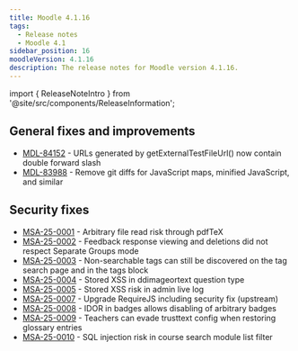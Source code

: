 ```yaml
---
title: Moodle 4.1.16
tags:
  - Release notes
  - Moodle 4.1
sidebar_position: 16
moodleVersion: 4.1.16
description: The release notes for Moodle version 4.1.16.
---
```


import { ReleaseNoteIntro } from '@site/src/components/ReleaseInformation';

<ReleaseNoteIntro releaseName={frontMatter.moodleVersion} />

## General fixes and improvements
<!-- cspell:disable -->
- [MDL-84152](https://moodle.atlassian.net/browse/MDL-84152) - URLs generated by getExternalTestFileUrl() now contain double forward slash
- [MDL-83988](https://moodle.atlassian.net/browse/MDL-83988) - Remove git diffs for JavaScript maps, minified JavaScript, and similar
<!-- cspell:enable -->

## Security fixes
<!-- cspell:disable -->
- [MSA-25-0001](https://moodle.org/mod/forum/discuss.php?d=466141) - Arbitrary file read risk through pdfTeX
- [MSA-25-0002](https://moodle.org/mod/forum/discuss.php?d=466142) - Feedback response viewing and deletions did not respect Separate Groups mode
- [MSA-25-0003](https://moodle.org/mod/forum/discuss.php?d=466143) - Non-searchable tags can still be discovered on the tag search page and in the tags block
- [MSA-25-0004](https://moodle.org/mod/forum/discuss.php?d=466144) - Stored XSS in ddimageortext question type
- [MSA-25-0005](https://moodle.org/mod/forum/discuss.php?d=466145) - Stored XSS risk in admin live log
- [MSA-25-0007](https://moodle.org/mod/forum/discuss.php?d=466147) - Upgrade RequireJS including security fix (upstream)
- [MSA-25-0008](https://moodle.org/mod/forum/discuss.php?d=466148) - IDOR in badges allows disabling of arbitrary badges
- [MSA-25-0009](https://moodle.org/mod/forum/discuss.php?d=466149) - Teachers can evade trusttext config when restoring glossary entries
- [MSA-25-0010](https://moodle.org/mod/forum/discuss.php?d=466150) - SQL injection risk in course search module list filter
<!-- cspell:enable -->
